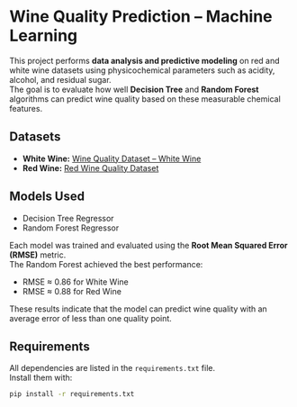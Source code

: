 # Wine Quality Prediction – Machine Learning

This project performs **data analysis and predictive modeling** on red and white wine datasets using physicochemical parameters such as acidity, alcohol, and residual sugar.  
The goal is to evaluate how well **Decision Tree** and **Random Forest** algorithms can predict wine quality based on these measurable chemical features.

## Datasets
- **White Wine:** [Wine Quality Dataset – White Wine](https://www.kaggle.com/datasets/yasserh/wine-quality-dataset)  
- **Red Wine:** [Red Wine Quality Dataset](https://www.kaggle.com/code/nimapourmoradi/red-wine-quality)

## Models Used
- Decision Tree Regressor  
- Random Forest Regressor  

Each model was trained and evaluated using the **Root Mean Squared Error (RMSE)** metric.  
The Random Forest achieved the best performance:
- RMSE ≈ 0.86 for White Wine  
- RMSE ≈ 0.88 for Red Wine  

These results indicate that the model can predict wine quality with an average error of less than one quality point.

## Requirements
All dependencies are listed in the `requirements.txt` file.  
Install them with:
```bash
pip install -r requirements.txt
